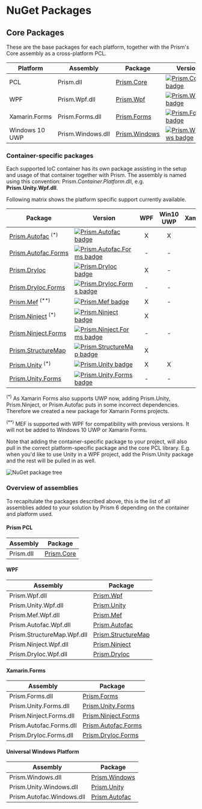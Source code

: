 # NuGet Packages

## Core Packages

These are the base packages for each platform, together with the Prism's Core assembly as a cross-platform PCL.

| Platform | Assembly | Package | Version |
| -------- | -------- | ------- | ------- |
| PCL | Prism.dll | [Prism.Core][1] | [![Prism.Core badge](https://img.shields.io/nuget/vpre/Prism.Core.svg)][1] |
| WPF | Prism.Wpf.dll | [Prism.Wpf][2] | [![Prism.WPF badge](https://img.shields.io/nuget/vpre/Prism.Wpf.svg)][2] |
| Xamarin.Forms | Prism.Forms.dll | [Prism.Forms][3] | [![Prism.Forms badge](https://img.shields.io/nuget/vpre/Prism.Forms.svg)][3] |
| Windows 10 UWP | Prism.Windows.dll | [Prism.Windows][4] | [![Prism.Windows badge](https://img.shields.io/nuget/vpre/Prism.Windows.svg)][4] |

### Container-specific packages

Each supported IoC container has its own package assisting in the setup and usage of that container together with Prism. The assembly is named using this convention: Prism.*Container.Platform*.dll, e.g. **Prism.Unity.Wpf.dll**. 

Following matrix shows the platform specific support currently available.

| Package                | Version    | WPF | Win10 UWP | Xamarin.Forms |
|------------------------|------------|:---:|:---:|:---:|
| [Prism.Autofac][7] <sup>(*)</sup>  | [![Prism.Autofac badge](https://img.shields.io/nuget/vpre/Prism.Autofac.svg)][7] |  X  |  X  |  &darr;  |
| [Prism.Autofac.Forms][12]   | [![Prism.Autofac.Forms badge](https://img.shields.io/nuget/vpre/Prism.Autofac.Forms.svg)][12] |  -  |  -  |  X  |
| [Prism.DryIoc][14]   | [![Prism.DryIoc badge](https://img.shields.io/nuget/vpre/Prism.DryIoc.svg)][14] |  X  |  -  |  -  |
| [Prism.DryIoc.Forms][13]   | [![Prism.DryIoc.Forms badge](https://img.shields.io/nuget/vpre/Prism.DryIoc.Forms.svg)][13] |  -  |  -  |  X  |
| [Prism.Mef][6]  <sup>(**)</sup> | [![Prism.Mef badge](https://img.shields.io/nuget/vpre/Prism.Mef.svg)][6] |  X  | - | - |
| [Prism.Ninject][9] <sup>(*)</sup>   | [![Prism.Ninject badge](https://img.shields.io/nuget/vpre/Prism.Ninject.svg)][9] |  X  |     |  &darr;  |
| [Prism.Ninject.Forms][11]| [![Prism.Ninject.Forms badge](https://img.shields.io/nuget/vpre/Prism.Ninject.Forms.svg)][11]|  -  |  -  |  X  |
| [Prism.StructureMap][8]| [![Prism.StructureMap badge](https://img.shields.io/nuget/vpre/Prism.StructureMap.svg)][8] |  X  |     |     |
| [Prism.Unity][5] <sup>(*)</sup>  | [![Prism.Unity badge](https://img.shields.io/nuget/vpre/Prism.Unity.svg)][5] |  X  |  X  |  &darr;  |
| [Prism.Unity.Forms][10]| [![Prism.Unity.Forms badge](https://img.shields.io/nuget/vpre/Prism.Unity.Forms.svg)][10]|  -  |  -  |  X  |


<sup>(*)</sup> As Xamarin Forms also supports UWP now, adding Prism.Unity, Prism.Ninject, or Prism.Autofac puts in some incorrect dependencies. Therefore we created a new package for Xamarin Forms projects. 

<sup>(**)</sup> MEF is supported with WPF for compatibility with previous versions. It will not be added to Windows 10 UWP or Xamarin Forms.

Note that adding the container-specific package to your project, will also pull in the correct platform-specific package and the core PCL library. E.g. when you'd like to use Unity in a WPF project, add the Prism.Unity package and the rest will be pulled in as well.

![NuGet package tree](images/NuGetPackageTree.png)

### Overview of assemblies

To recapitulate the packages described above, this is the list of all assemblies added to your solution by Prism 6 depending on the container and platform used.

#### Prism PCL

| Assembly | Package |
| -------- | ------- |
| Prism.dll | [Prism.Core][1] |

#### WPF

| Assembly | Package |
| -------- | ------- |
| Prism.Wpf.dll | [Prism.Wpf][2] |
| Prism.Unity.Wpf.dll | [Prism.Unity][5] |
| Prism.Mef.Wpf.dll | [Prism.Mef][6] |
| Prism.Autofac.Wpf.dll | [Prism.Autofac][7] |
| Prism.StructureMap.Wpf.dll | [Prism.StructureMap][8] |
| Prism.Ninject.Wpf.dll | [Prism.Ninject][9] |
| Prism.DryIoc.Wpf.dll | [Prism.DryIoc][14] |

#### Xamarin.Forms

| Assembly | Package |
| -------- | ------- |
| Prism.Forms.dll | [Prism.Forms][3] |
| Prism.Unity.Forms.dll | [Prism.Unity.Forms][10] |
| Prism.Ninject.Forms.dll | [Prism.Ninject.Forms][11] |
| Prism.Autofac.Forms.dll | [Prism.Autofac.Forms][11] |
| Prism.DryIoc.Forms.dll | [Prism.DryIoc.Forms][11] |

#### Universal Windows Platform

| Assembly | Package |
| -------- | ------- |
| Prism.Windows.dll | [Prism.Windows][4] |
| Prism.Unity.Windows.dll | [Prism.Unity][5] |
| Prism.Autofac.Windows.dll | [Prism.Autofac][7] |


[1]: https://www.nuget.org/packages/Prism.Core/
[2]: https://www.nuget.org/packages/Prism.Wpf/
[3]: https://www.nuget.org/packages/Prism.Forms/
[4]: https://www.nuget.org/packages/Prism.Windows/
[5]: https://www.nuget.org/packages/Prism.Unity/
[6]: https://www.nuget.org/packages/Prism.Mef/
[7]: https://www.nuget.org/packages/Prism.Autofac/
[8]: https://www.nuget.org/packages/Prism.StructureMap/
[9]: https://www.nuget.org/packages/Prism.Ninject/
[10]: https://www.nuget.org/packages/Prism.Unity.Forms/
[11]: https://www.nuget.org/packages/Prism.Ninject.Forms/
[12]: https://www.nuget.org/packages/Prism.Autofac.Forms/
[13]: https://www.nuget.org/packages/Prism.DryIoc.Forms/
[14]: https://www.nuget.org/packages/Prism.DryIoc/
